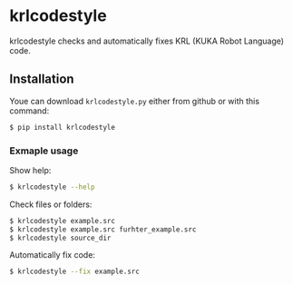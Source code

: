 # krlcodestyle
krlcodestyle checks and automatically fixes KRL (KUKA Robot Language) code.

## Installation
Youe can download ```krlcodestyle.py``` either from github or with this command:
```bash
$ pip install krlcodestyle
```

### Exmaple usage
Show help:
```bash
$ krlcodestyle --help
```

Check files or folders:
```bash
$ krlcodestyle example.src
$ krlcodestyle example.src furhter_example.src
$ krlcodestyle source_dir
```

Automatically fix code:
```bash
$ krlcodestyle --fix example.src
```